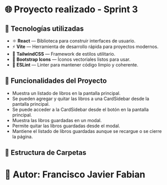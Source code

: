 # 🌐 Proyecto realizado - Sprint 3

## 🚀 Tecnologías utilizadas

- ⚛️ **React** — Biblioteca para construir interfaces de usuario.
- ⚡ **Vite** — Herramienta de desarrollo rápida para proyectos modernos.
- 🎨 **TailwindCSS** — Framework de estilos utilitario.
- 🎵 **Bootstrap Icons** — Íconos vectoriales listos para usar.
- 🧹 **ESLint** — Linter para mantener código limpio y coherente.

## 🧩 Funcionalidades del Proyecto
- Muestra un listado de libros en la pantalla principal.
- Se pueden agregar y quitar las libros a una CardSidebar desde la pantalla principal.
- Se puede acceder a la CardSidebar desde el botón en la pantalla principal.
- Muestra las libros guardadas en un modal.
- Permite quitar las libros guardadas desde el modal.
- Mantiene el listado de libros guardadas aunque se recargue o se cierre la página.

## 📁 Estructura de Carpetas



# 🧠 Autor: Francisco Javier Fabian
